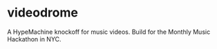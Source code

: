 videodrome
==========

A HypeMachine knockoff for music videos. Build for the Monthly Music Hackathon in NYC. 
